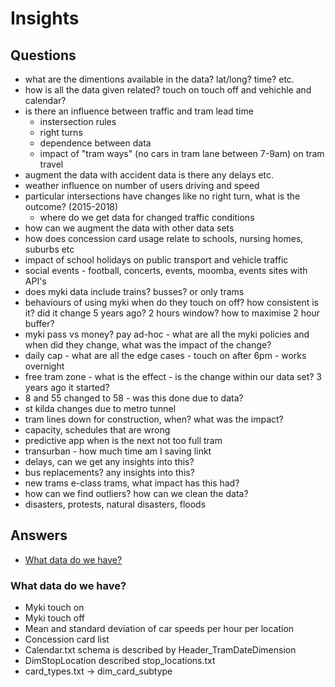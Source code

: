# Insights

## Questions

  - what are the dimentions available in the data? lat/long? time? etc.
  - how is all the data given related? touch on touch off and vehichle and calendar?
  - is there an influence between traffic and tram lead time
    - instersection rules
    - right turns
    - dependence between data
    - impact of "tram ways" (no cars in tram lane between 7-9am) on tram travel
  - augment the data with accident data is there any delays etc.
  - weather influence on number of users driving and speed
  - particular intersections have changes like no right turn, what is the outcome? (2015-2018)
    - where do we get data for changed traffic conditions
  - how can we augment the data with other data sets
  - how does concession card usage relate to schools, nursing homes, suburbs etc
  - impact of school holidays on public transport and vehicle traffic
  - social events - football, concerts, events, moomba, events sites with API's
  - does myki data include trains? busses? or only trams
  - behaviours of using myki when do they touch on off? how consistent is it? did it change 5 years ago? 2 hours window? how to maximise 2 hour buffer?
  - myki pass vs money? pay ad-hoc - what are all the myki policies and when did they change, what was the impact of the change?
  - daily cap - what are all the edge cases - touch on after 6pm - works overnight
  - free tram zone - what is the effect - is the change within our data set? 3 years ago it started?
  - 8 and 55 changed to 58 - was this done due to data?
  - st kilda changes due to metro tunnel
  - tram lines down for construction, when? what was the impact?
  - capacity, schedules that are wrong
  - predictive app when is the next not too full tram
  - transurban - how much time am I saving linkt
  - delays, can we get any insights into this?
  - bus replacements? any insights into this?
  - new trams e-class trams, what impact has this had?
  - how can we find outliers? how can we clean the data?
  - disasters, protests, natural disasters, floods

## Answers

  - [What data do we have?](README.md#what-data-do-we-have)

### What data do we have?

  - Myki touch on
  - Myki touch off
  - Mean and standard deviation of car speeds per hour per location
  - Concession card list
  - Calendar.txt schema is described by Header_TramDateDimension
  - DimStopLocation described stop_locations.txt
  - card_types.txt → dim_card_subtype
